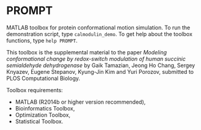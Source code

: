 PROMPT
======

MATLAB toolbox for protein conformational motion simulation. To run the
demonstration script, type `calmodulin_demo`. To get help about the toolbox
functions, type `help PROMPT`.

This toolbox is the supplemental material to the paper *Modeling 
conformational change by redox-switch modulation of human succinic
semialdehyde dehydrogenase* by Gaik Tamazian, Jeong Ho Chang, Sergey
Knyazev, Eugene Stepanov, Kyung-Jin Kim and Yuri Porozov, submitted to
PLOS Computational Biology.

Toolbox requirements:

- MATLAB (R2014b or higher version recommended),
- Bioinformatics Toolbox,
- Optimization Toolbox,
- Statistical Toolbox.